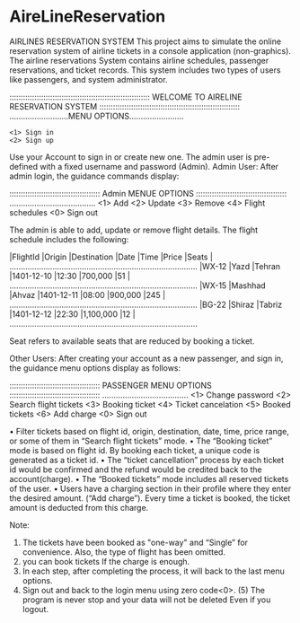 # AireLineReservation
AIRLINES RESERVATION SYSTEM
This project aims to simulate the online reservation system of airline tickets in a console
application (non-graphics). The airline reservations System contains airline schedules,
passenger reservations, and ticket records. This system includes two types of users like
passengers, and system administrator. 

::::::::::::::::::::::::::::::::::::::::::::::::::::::::::::::
           WELCOME TO AIRELINE RESERVATION SYSTEM
::::::::::::::::::::::::::::::::::::::::::::::::::::::::::::::
..........................MENU OPTIONS........................

    <1> Sign in
    <2> Sign up 
    
Use your Account to sign in or create new one. The admin user is pre-defined with a fixed
username and password (Admin).
Admin User:
After admin login, the guidance commands display:

::::::::::::::::::::::::::::::::::::::::
           Admin MENUE OPTIONS
::::::::::::::::::::::::::::::::::::::::
 ......................................
    <1> Add
    <2> Update
    <3> Remove
    <4> Flight schedules
    <0> Sign out
    
The admin is able to add, update or remove flight details. The flight schedule includes the
following:

|FlightId   |Origin     |Destination  |Date        |Time       |Price      |Seats |
...................................................................................
|WX-12      |Yazd       |Tehran       |1401-12-10  |12:30      |700,000    |51    |
...................................................................................
|WX-15      |Mashhad    |Ahvaz        |1401-12-11  |08:00      |900,000    |245   |
...................................................................................
|BG-22      |Shiraz     |Tabriz       |1401-12-12  |22:30      |1,100,000  |12    |
...................................................................................

Seat refers to available seats that are reduced by booking a ticket.

Other Users:
After creating your account as a new passenger, and sign in, the guidance menu options display
as follows:

::::::::::::::::::::::::::::::::::::::::
         PASSENGER MENU OPTIONS
::::::::::::::::::::::::::::::::::::::::
 ......................................
    <1> Change password
    <2> Search flight tickets
    <3> Booking ticket
    <4> Ticket cancelation
    <5> Booked tickets
    <6> Add charge
    <0> Sign out
   
• Filter tickets based on flight id, origin, destination, date, time, price range, or some of
them in “Search flight tickets” mode.
• The “Booking ticket” mode is based on flight id. By booking each ticket, a unique
code is generated as a ticket id.
• The “ticket cancellation” process by each ticket id would be confirmed and the refund
would be credited back to the account(charge).
• The “Booked tickets” mode includes all reserved tickets of the user.
• Users have a charging section in their profile where they enter the desired amount.
(“Add charge”). Every time a ticket is booked, the ticket amount is deducted from this
charge.

Note:
1. The tickets have been booked as "one-way" and “Single” for convenience. Also, the
type of flight has been omitted.
2. you can book tickets If the charge is enough.
3. In each step, after completing the process, it will back to the last menu options.
4. Sign out and back to the login menu using zero code<0>.
(5) The program is never stop and your data will not be deleted Even if you logout.
